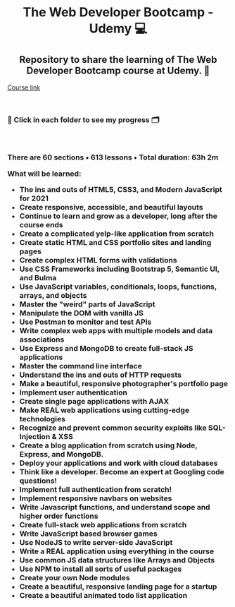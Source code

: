 <h1 align="center"> The Web Developer Bootcamp - Udemy 💻 </h1>
<h2 align="center"> Repository to share the learning of The Web Developer Bootcamp course at Udemy. 🎯</h2>

[Course link](https://www.udemy.com/course/the-web-developer-bootcamp/)

<br>
<h3> 📌 Click in each folder to see my progress 🗂 <h3>
<br>

There are 60 sections • 613 lessons • Total duration: 63h 2m

What will be learned:

- The ins and outs of HTML5, CSS3, and Modern JavaScript for 2021
- Create responsive, accessible, and beautiful layouts
- Continue to learn and grow as a developer, long after the course ends
- Create a complicated yelp-like application from scratch
- Create static HTML and CSS portfolio sites and landing pages
- Create complex HTML forms with validations
- Use CSS Frameworks including Bootstrap 5, Semantic UI, and Bulma
- Use JavaScript variables, conditionals, loops, functions, arrays, and objects
- Master the "weird" parts of JavaScript
- Manipulate the DOM with vanilla JS
- Use Postman to monitor and test APIs
- Write complex web apps with multiple models and data associations
- Use Express and MongoDB to create full-stack JS applications
- Master the command line interface
- Understand the ins and outs of HTTP requests
- Make a beautiful, responsive photographer's portfolio page
- Implement user authentication
- Create single page applications with AJAX
- Make REAL web applications using cutting-edge technologies
- Recognize and prevent common security exploits like SQL-Injection & XSS
- Create a blog application from scratch using Node, Express, and MongoDB.
- Deploy your applications and work with cloud databases
- Think like a developer. Become an expert at Googling code questions!
- Implement full authentication from scratch!
- Implement responsive navbars on websites
- Write Javascript functions, and understand scope and higher order functions
- Create full-stack web applications from scratch
- Write JavaScript based browser games
- Use NodeJS to write server-side JavaScript
- Write a REAL application using everything in the course
- Use common JS data structures like Arrays and Objects
- Use NPM to install all sorts of useful packages
- Create your own Node modules
- Create a beautiful, responsive landing page for a startup
- Create a beautiful animated todo list application
